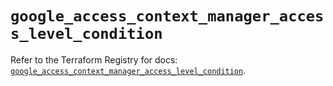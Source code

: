 # `google_access_context_manager_access_level_condition`

Refer to the Terraform Registry for docs: [`google_access_context_manager_access_level_condition`](https://registry.terraform.io/providers/hashicorp/google-beta/5.43.1/docs/resources/google_access_context_manager_access_level_condition).
